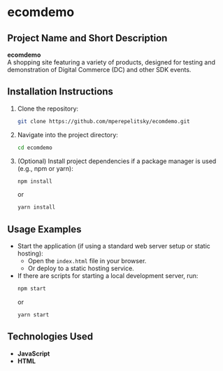 # ecomdemo

## Project Name and Short Description
**ecomdemo**  
A shopping site featuring a variety of products, designed for testing and demonstration of Digital Commerce (DC) and other SDK events.

## Installation Instructions
1. Clone the repository:  
   ```bash
   git clone https://github.com/mperepelitsky/ecomdemo.git
   ```
2. Navigate into the project directory:  
   ```bash
   cd ecomdemo
   ```
3. (Optional) Install project dependencies if a package manager is used (e.g., npm or yarn):  
   ```bash
   npm install
   ```
   or  
   ```bash
   yarn install
   ```

## Usage Examples
- Start the application (if using a standard web server setup or static hosting):  
  - Open the `index.html` file in your browser.
  - Or deploy to a static hosting service.
- If there are scripts for starting a local development server, run:  
   ```bash
   npm start
   ```
   or  
   ```bash
   yarn start
   ```

## Technologies Used
- **JavaScript**
- **HTML**
